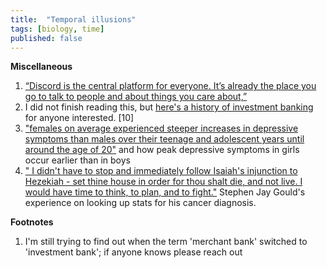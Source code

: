 ```yaml
---
title:  "Temporal illusions"
tags: [biology, time]
published: false
---
```


**Miscellaneous**
1. [“Discord is the central platform for everyone. It’s already the place you go to talk to people and about things you care about,”](https://www.theatlantic.com/technology/archive/2019/03/how-discord-went-mainstream-influencers/584671/ "Discord chat app")
2. I did not finish reading this, but [here's a history of investment banking](http://economics.emory.edu/home/documents/workingpapers/fohlin_14_16_paper.pdf "investment banking") for anyone interested. \[10\]
3. ["females on average experienced steeper increases in depressive symptoms than males over their teenage and adolescent years until around the age of 20"](https://link.springer.com/article/10.1007/s10964-018-0976-5 "depression") and how peak depressive symptoms in girls occur earlier than in boys
4. [" I didn't have to stop and immediately follow Isaiah's injunction to Hezekiah - set thine house in order for thou shalt die, and not live. I would have time to think, to plan, and to fight."](http://jonathantreasure.com/site/wp-content/uploads/The-Median-Isnt-The-Message.pdf "stats") Stephen Jay Gould's experience on looking up stats for his cancer diagnosis.  



**Footnotes**
1. I'm still trying to find out when the term 'merchant bank' switched to 'investment bank'; if anyone knows please reach out
